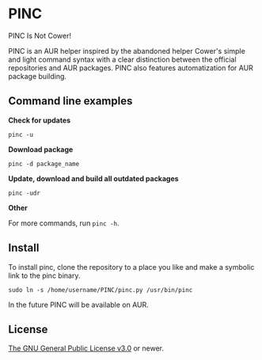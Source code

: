 # PINC
PINC Is Not Cower!

PINC is an AUR helper inspired by the abandoned helper Cower's simple and light command syntax with a clear distinction between
the official repositories and AUR packages. PINC also features automatization for AUR package building.

## Command line examples

**Check for updates**

`pinc -u`

**Download package**

`pinc -d package_name`

**Update, download and build all outdated packages**

`pinc -udr`

**Other**

For more commands, run `pinc -h`.

## Install

To install pinc, clone the repository to a place you like and make a symbolic link to the pinc binary.

`sudo ln -s /home/username/PINC/pinc.py /usr/bin/pinc`

In the future PINC will be available on AUR.

## License

[The GNU General Public License v3.0](LICENSE) or newer.
